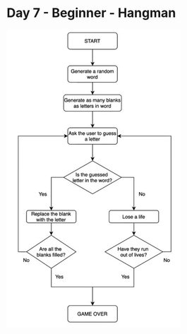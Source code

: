 # Day 7 - Beginner - Hangman
![](https://github.com/codenvibes/100DaysofCode/blob/master/Day_7/flowchart.jpg)